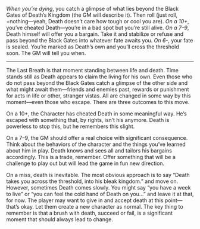 *When you’re dying*, you catch a glimpse of what lies beyond the Black Gates of Death’s Kingdom (the GM will describe it). Then roll (just roll, +nothing—yeah, Death doesn’t care how tough or cool you are). *On a 10+*, you’ve cheated Death—you’re in a bad spot but you’re still alive. *On a 7–9*, Death himself will offer you a bargain. Take it and stabilize or refuse and pass beyond the Black Gates into whatever fate awaits you. *On 6-*, your fate is sealed. You’re marked as Death’s own and you’ll cross the threshold soon. The GM will tell you when. 
___

The Last Breath is that moment standing between life and death. Time stands still as Death appears to claim the living for his own. Even those who do not pass beyond the Black Gates catch a glimpse of the other side and what might await them—friends and enemies past, rewards or punishment for acts in life or other, stranger vistas. All are changed in some way by this moment—even those who escape. There are three outcomes to this move. 

On a 10+, the Character has cheated Death in some meaningful way. He’s escaped with something that, by rights, isn’t his anymore. Death is powerless to stop this, but he remembers this slight. 

On a 7–9, the GM should offer a real choice with significant consequence. Think about the behaviors of the character and the things you’ve learned about him in play. Death knows and sees all and tailors his bargains accordingly. This is a trade, remember. Offer something that will be a challenge to play out but will lead the game in fun new direction. 

On a miss, death is inevitable. The most obvious approach is to say “Death takes you across the threshold, into his bleak kingdom.” and move on. However, sometimes Death comes slowly. You might say “you have a week to live” or “you can feel the cold hand of Death on you…” and leave it at that, for now. The player may want to give in and accept death at this point—that’s okay. Let them create a new character as normal. The key thing to remember is that a brush with death, succeed or fail, is a significant moment that should always lead to change.